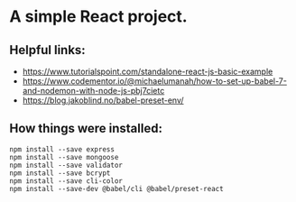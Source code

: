 # A simple React project.

## Helpful links:
- https://www.tutorialspoint.com/standalone-react-js-basic-example
- https://www.codementor.io/@michaelumanah/how-to-set-up-babel-7-and-nodemon-with-node-js-pbj7cietc
- https://blog.jakoblind.no/babel-preset-env/

## How things were installed:
	npm install --save express
	npm install --save mongoose
	npm install --save validator
	npm install --save bcrypt
	npm install --save cli-color
	npm install --save-dev @babel/cli @babel/preset-react